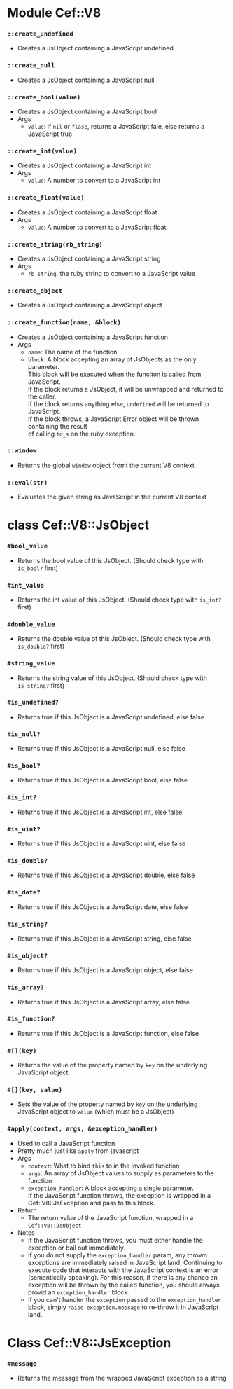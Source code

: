 Module Cef::V8
==============

### `::create_undefined`
- Creates a JsObject containing a JavaScript undefined

### `::create_null`
- Creates a JsObject containing a JavaScript null

### `::create_bool(value)`
- Creates a JsObject containing a JavaScript bool
- Args
  + `value`: If `nil` or `flase`, returns a JavaScript fale, else returns a JavaScript true

### `::create_int(value)`
- Creates a JsObject containing a JavaScript int
- Args
  + `value`: A number to convert to a JavaScript int

### `::create_float(value)`
- Creates a JsObject containing a JavaScript float
- Args
  + `value`: A number to convert to a JavaScript float

### `::create_string(rb_string)`
- Creates a JsObject containing a JavaScript string
- Args
  + `rb_string`, the ruby string to convert to a JavaScript value

### `::create_object`
- Creates a JsObject containing a JavaScript object

### `::create_function(name, &block)`
- Creates a JsObject containing a JavaScript function
- Args
  + `name`: The name of the function
  + `block`: A block accepting an array of JsObjects as the only parameter. <br/>
             This block will be executed when the funciton is called from JavaScript. <br/>
             If the block returns a JsObject, it will be unwrapped and returned to the caller. <br/>
             If the block returns anything else, `undefined` will be returned to JavaScript. <br/>
             If the block throws, a JavaScript Error object will be thrown containing the result <br/>
             of calling `to_s` on the ruby exception. <br/>

### `::window`
- Returns the global `window` object fromt the current V8 context

### `::eval(str)`
- Evaluates the given string as JavaScript in the current V8 context

class Cef::V8::JsObject
=======================

### `#bool_value`
- Returns the bool value of this JsObject. (Should check type with `is_bool?` first)

### `#int_value`
- Returns the int value of this JsObject. (Should check type with `is_int?` first)

### `#double_value`
- Returns the double value of this JsObject. (Should check type with `is_double?` first)

### `#string_value`
- Returns the string value of this JsObject. (Should check type with `is_string?` first)

### `#is_undefined?`
- Returns true if this JsObject is a JavaScript undefined, else false

### `#is_null?`
- Returns true if this JsObject is a JavaScript null, else false

### `#is_bool?`
- Returns true if this JsObject is a JavaScript bool, else false

### `#is_int?`
- Returns true if this JsObject is a JavaScript int, else false

### `#is_uint?`
- Returns true if this JsObject is a JavaScript uint, else false

### `#is_double?`
- Returns true if this JsObject is a JavaScript double, else false

### `#is_date?`
- Returns true if this JsObject is a JavaScript date, else false

### `#is_string?`
- Returns true if this JsObject is a JavaScript string, else false

### `#is_object?`
- Returns true if this JsObject is a JavaScript object, else false

### `#is_array?`
- Returns true if this JsObject is a JavaScript array, else false

### `#is_function?`
- Returns true if this JsObject is a JavaScript function, else false

### `#[](key)`
- Returns the value of the property named by `key` on the underlying JavaScript object

### `#[](key, value)`
- Sets the value of the property named by `key` on the underlying JavaScript object to `value`
  (which must be a JsObject)

### `#apply(context, args, &exception_handler)`
- Used to call a JavaScript function
- Pretty much just like `apply` from javascript
- Args
  + `context`: What to bind `this` to in the invoked function
  + `args`: An array of JsObject values to supply as parameters to the function
  + `exception_handler`: A block accepting a single parameter. <br/>
                         If the JavaScript function throws, the exception is wrapped
                         in a Cef::V8::JsException and pass to this block.
- Return
  + The return value of the JavaScript function, wrapped in a `Cef::V8::JsObject`
- Notes
  + If the JavaScript function throws, you must either handle the exception or
    bail out immediately.
  + If you do not supply the `exception_handler` param, any thrown exceptions are
    immediately raised in JavaScript land. Continuing to execute code that interacts
    with the JavaScript context is an error (semantically speaking). For this reason,
    if there is any chance an exception will be thrown by the called function, you
    should always provid an `exception_handler` block.
  + If you can't handler the `exception` passed to the `exception_handler` block,
    simply `raise exception.message` to re-throw it in JavaScript land.

# Class Cef::V8::JsException

### `#message`
- Returns the message from the wrapped JavaScript exception as a string


